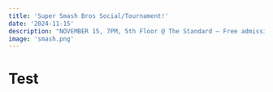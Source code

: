 ```yaml
---
title: 'Super Smash Bros Social/Tournament!'
date: '2024-11-15'
description: "NOVEMBER 15, 7PM, 5th Floor @ The Standard — Free admission for Husky Robotics Members $5 admission fee for non-members — $15 entry for tournament participation — $50 prize"
image: 'smash.png'
---
```


# Test